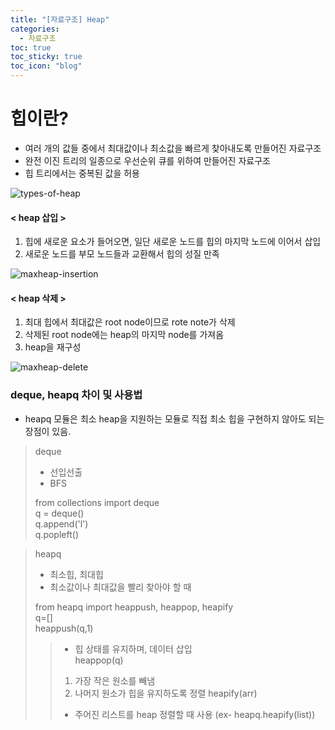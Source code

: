 ```yaml
---
title: "[자료구조] Heap"
categories:
  - 자료구조
toc: true
toc_sticky: true
toc_icon: "blog"
---
```


# 힙이란?
- 여러 개의 값들 중에서 최대값이나 최소값을 빠르게 찾아내도록 만들어진 자료구조
- 완전 이진 트리의 일종으로 우선순위 큐를 위하여 만들어진 자료구조
- 힙 트리에서는 중복된 값을 허용

![types-of-heap](https://user-images.githubusercontent.com/90206705/154285420-1dccfdea-a778-492c-a85e-5517408b5305.png)

#### < heap 삽입 >
1. 힙에 새로운 요소가 들어오면, 일단 새로운 노드를 힙의 마지막 노드에 이어서 삽입
2. 새로운 노드를 부모 노드들과 교환해서 힙의 성질 만족

![maxheap-insertion](https://user-images.githubusercontent.com/90206705/154286281-4d5db516-ee48-474b-845a-d2ae6d21a964.png)

#### < heap 삭제 >
1. 최대 힙에서 최대값은 root node이므로 rote note가 삭제
2. 삭제된 root node에는 heap의 마지막 node를 가져옴
3. heap을 재구성


![maxheap-delete](https://user-images.githubusercontent.com/90206705/154286801-d7de1980-9a79-47a5-b5b4-4f45def7cafd.png)




### deque, heapq 차이 및 사용법

- heapq 모듈은 최소 heap을 지원하는 모듈로 직접 최소 힙을 구현하지 않아도 되는 장점이 있음.  


> deque 
> - 선입선출
> - BFS 
> 
> from collections import deque    
> q = deque()     
> q.append('l')     
> q.popleft() 


> heapq
> - 최소힙, 최대힙
> - 최소값이나 최대값을 빨리 찾아야 할 때
>
> from heapq import heappush, heappop, heapify     
> q=[]     
> heappush(q,1)   
> > - 힙 상태를 유지하며, 데이터 삽입    
> heappop(q)    
> > 1. 가장 작은 원소를 빼냄
> > 2. 나머지 원소가 힙을 유지하도록 정렬
> heapify(arr)
> > - 주어진 리스트를 heap 정렬할 때 사용 (ex- heapq.heapify(list))


